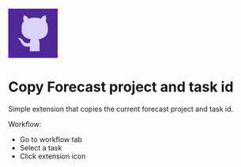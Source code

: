 ![Forecast copy extension logo](/images/ghForecast_small.png)

# Copy Forecast project and task id

Simple extension that copies the current forecast project and task id.

Workflow:
+ Go to workflow tab
+ Select a task
+ Click extension icon 

